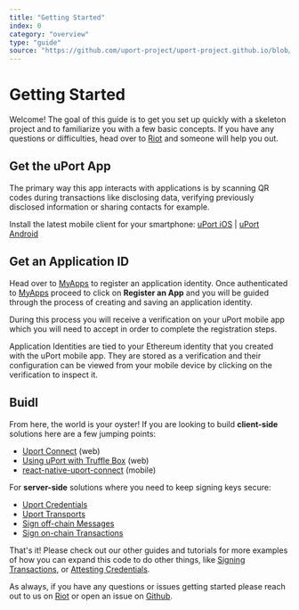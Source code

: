 ```yaml
---
title: "Getting Started"
index: 0
category: "overview"
type: "guide"
source: "https://github.com/uport-project/uport-project.github.io/blob/develop/markdown/docs/guides/GettingStarted.md"
---
```


# Getting Started

Welcome! The goal of this guide is to get you set up quickly with a skeleton project and to familiarize you with a few basic concepts.  If you have any questions or difficulties, head over to [Riot](chat.uport.me) and someone will help you out.

## Get the uPort App

The primary way this app interacts with applications is by scanning QR codes during transactions like disclosing data, verifying previously disclosed information or sharing contacts for example.

Install the latest mobile client for your smartphone: [uPort iOS](https://itunes.apple.com/us/app/uport-identity-wallet-ethereum/id1123434510?mt=8) | [uPort Android](https://play.google.com/store/apps/details?id=com.uportMobile)

## Get an Application ID

Head over to [MyApps](/myapps) to register an application identity.  Once authenticated to [MyApps](/myapps) proceed to click on **Register an App** and you will be guided through the process of creating and saving an application identity.

During this process you will receive a verification on your uPort mobile app which you will need to accept in order to complete the registration steps.

Application Identities are tied to your Ethereum identity that you created with the uPort mobile app.  They are stored as a verification and their configuration can be viewed from your mobile device by clicking on the verification to inspect it.

## Buidl

From here, the world is your oyster! If you are looking to build **client-side** solutions here are a few jumping points:

- [Uport Connect](/uport-connect/guides/usage) (web)
- [Using uPort with Truffle Box](/reactuporttruffle) (web)
- [react-native-uport-connect](https://github.com/uport-project/react-native-uport-connect) (mobile)

For **server-side** solutions where you need to keep signing keys secure:

- [Uport Credentials](https://github.com/uport-project/uport-js) 
- [Uport Transports](/transports/index)
- [Sign off-chain Messages](/messages/index)
- [Sign on-chain Transactions](/flows/tx)

That's it!  Please check out our other guides and tutorials for more examples of how you can expand this code to do other things, like [Signing Transactions](https://developer.uport.me/signtransactions), or [Attesting Credentials](https://developer.uport.me/attestcredentials).

As always, if you have any questions or issues getting started please reach out to us on [Riot](chat.uport.me) or open an issue on [Github](https://github.com/uport-project).
